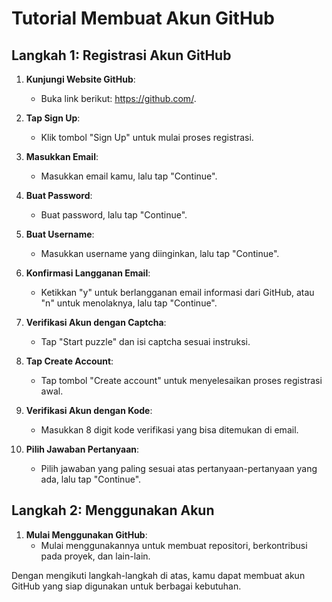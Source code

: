 # Tutorial Membuat Akun GitHub

## Langkah 1: Registrasi Akun GitHub

1. **Kunjungi Website GitHub**:
   - Buka link berikut: https://github.com/.

2. **Tap Sign Up**:
   - Klik tombol "Sign Up" untuk mulai proses registrasi.

3. **Masukkan Email**:
   - Masukkan email kamu, lalu tap "Continue".

4. **Buat Password**:
   - Buat password, lalu tap "Continue".

5. **Buat Username**:
   - Masukkan username yang diinginkan, lalu tap "Continue".

6. **Konfirmasi Langganan Email**:
   - Ketikkan "y" untuk berlangganan email informasi dari GitHub, atau "n" untuk menolaknya, lalu tap "Continue".

7. **Verifikasi Akun dengan Captcha**:
   - Tap "Start puzzle" dan isi captcha sesuai instruksi.

8. **Tap Create Account**:
   - Tap tombol "Create account" untuk menyelesaikan proses registrasi awal.

9. **Verifikasi Akun dengan Kode**:
   - Masukkan 8 digit kode verifikasi yang bisa ditemukan di email.

10. **Pilih Jawaban Pertanyaan**:
    - Pilih jawaban yang paling sesuai atas pertanyaan-pertanyaan yang ada, lalu tap "Continue".

## Langkah 2: Menggunakan Akun

1. **Mulai Menggunakan GitHub**:
    - Mulai menggunakannya untuk membuat repositori, berkontribusi pada proyek, dan lain-lain.

Dengan mengikuti langkah-langkah di atas, kamu dapat membuat akun GitHub yang siap digunakan untuk berbagai kebutuhan.
